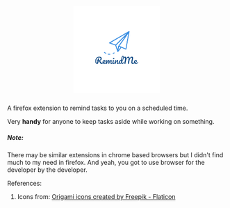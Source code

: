 <h1 align="center">
      <img alt="RemindMe" src="https://github.com/avisekksarma/RemindMe/blob/main/icons/remindme-main.png">
</h1>

A firefox extension to remind tasks to you on a scheduled time.

Very **handy** for anyone to keep tasks aside while working on something.

##### Note: 

There may be similar extensions in chrome based browsers but I didn't find much to my need in firefox.
And yeah, you got to use browser for the developer by the developer.

References:
1. Icons from:
<a href="https://www.flaticon.com/free-icons/origami" title="origami icons">Origami icons created by Freepik - Flaticon</a>

